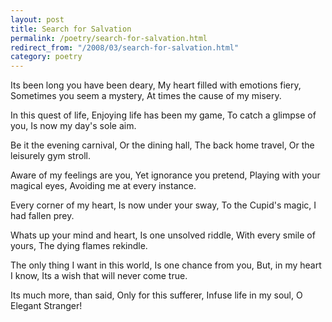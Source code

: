 ```yaml
---
layout: post
title: Search for Salvation
permalink: /poetry/search-for-salvation.html
redirect_from: "/2008/03/search-for-salvation.html"
category: poetry
---
```


Its been long you have been deary, My heart filled with emotions fiery,
Sometimes you seem a mystery, At times the cause of my misery.

In this quest of life, Enjoying life has been my game,
To catch a glimpse of you, Is now my day's sole aim.

Be it the evening carnival, Or the dining hall, 
The back home travel, Or the leisurely gym stroll.

Aware of my feelings are you, Yet ignorance you pretend,
Playing with your magical eyes, Avoiding me at every instance.

Every corner of my heart, Is now under your sway,
To the Cupid's magic, I had fallen prey.

Whats up your mind and heart, Is one unsolved riddle,
With every smile of yours, The dying flames rekindle.

The only thing I want in this world, Is one chance from you,
But, in my heart I know, Its a wish that will never come true.

Its much more, than said, Only for this sufferer,
Infuse life in my soul, O Elegant Stranger!
